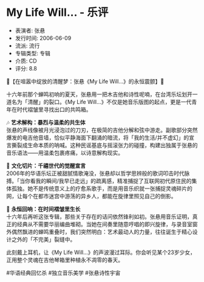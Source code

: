 # My Life Will... - 乐评

- 表演者: 张悬
- 发行时间: 2006-06-09
- 流派: 流行
- 专辑类型: 专辑
- 介质: CD
- 评分: 8.8

📸【在喧嚣中绽放的清醒梦：张悬《My Life Will...》的永恒震颤】📸

十六年前那个蝉鸣初响的夏天，张悬用一把木吉他和诗性呢喃，在台湾乐坛划开一道名为「清醒」的裂口。《My Life Will...》不仅是她音乐版图的起点，更是一代青年在时代褶皱里寻找出口的共鸣箱。

🎶 **艺术解构：暴烈与温柔的共生体**  
张悬的声线像被月光浸泡过的刀刃，在极简的吉他分解和弦中游走。副歌部分突然爆发的电吉他音墙，恰似平静海面下翻涌的暗流，将「我的生活/并不虚幻」的宣言撕裂成生命本质的呐喊。这种民谣基底与摇滚张力的碰撞，构建出独属于张悬的音乐语法——用温柔包裹疼痛，以诗意解构现实。

🎤 **文化切片：千禧世代的觉醒宣言**  
2006年的华语乐坛正被甜腻情歌淹没，张悬却以哲学思辨般的歌词叩击时代脉搏。「当你看我的瞬间/我早已走远」的疏离感，精准捕捉了互联网初代原住民的集体孤独。她不是传统意义上的疗愈系歌手，而是用音乐织就一张捕捉灵魂碎片的网，让每个在都市迷宫中游荡的异乡人，都能在旋律里照见自己的倒影。

💫 **永恒回响：在时间褶皱里生长**  
十六年后再听这张专辑，那些关于存在的诘问依然锋利如初。张悬用音乐证明，真正的经典从不需要华丽编曲堆砌。当她在间奏里随意哼唱的即兴旋律，与录音室窗外偶然飘进的蝉鸣重叠时，我们突然明白：艺术最动人的力量，往往诞生于精心设计之外的「不完美」裂缝中。

此刻戴上耳机，让《My Life Will...》的声波漫过耳际。你会听见某个23岁少女，正用整个灵魂在吉他琴箱里种植永不凋零的春天。

#华语经典回忆杀 #独立音乐美学 #张悬诗性宇宙
